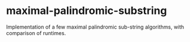 # maximal-palindromic-substring
Implementation of a few maximal palindromic sub-string algorithms, with comparison of runtimes. 
